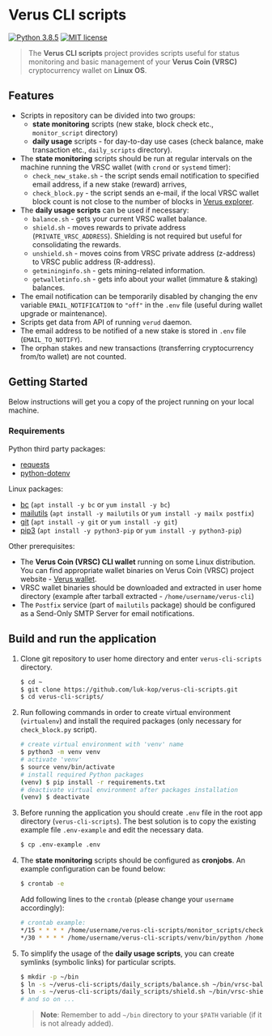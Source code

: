 # Verus CLI scripts 

[![Python 3.8.5](https://img.shields.io/badge/python-3.8.5-blue.svg)](https://www.python.org/downloads/release/python-377/)
[![MIT license](https://img.shields.io/badge/License-MIT-blue.svg)](https://lbesson.mit-license.org/)

> The **Verus CLI scripts** project provides scripts useful for status monitoring and basic management of your **Verus Coin (VRSC)** cryptocurrency wallet on **Linux OS**.


## Features
* Scripts in repository can be divided into two groups:
  * **state monitoring** scripts (new stake, block check etc., `monitor_script` directory)
  * **daily usage** scripts - for day-to-day use cases (check balance, make transaction etc., `daily_scripts` directory).
* The **state monitoring** scripts should be run at regular intervals on the machine running the VRSC wallet (with `crond` or `systemd` timer):
  * `check_new_stake.sh` - the script sends email notification to specified email address, if a new stake (reward) arrives, 
  * `check_block.py` - the script sends an e-mail, if the local VRSC wallet block count is not close to the number of blocks in [Verus explorer](https://explorer.verus.io/).
* The **daily usage scripts** can be used if necessary:
  * `balance.sh` - gets your current VRSC wallet balance.
  * `shield.sh` - moves rewards to private address (`PRIVATE_VRSC_ADDRESS`). Shielding is not required but useful for consolidating the rewards.
  * `unshield.sh` - moves coins from VRSC private address (z-address) to VRSC public address (R-address).
  * `getmininginfo.sh` - gets mining-related information.
  * `getwalletinfo.sh` - gets info about your wallet (immature & staking) balances.
* The email notification can be temporarily disabled by changing the env variable `EMAIL_NOTIFICATION` to `"off"` in the `.env` file  (useful during wallet upgrade or maintenance).
* Scripts get data from API of running `verud` daemon.
* The email address to be notified of a new stake is stored in `.env` file (`EMAIL_TO_NOTIFY`).
* The orphan stakes and new transactions (transferring cryptocurrency from/to wallet) are not counted.

## Getting Started

Below instructions will get you a copy of the project running on your local machine.

### Requirements
Python third party packages:
* [requests](https://docs.python-requests.org/en/master/)
* [python-dotenv](https://pypi.org/project/python-dotenv/)

Linux packages:
* [bc](https://www.gnu.org/software/bc/) (`apt install -y bc` or `yum install -y bc`)
* [mailutils](https://mailutils.org/) (`apt install -y mailutils` or `yum install -y mailx postfix`)
* [git](https://git-scm.com/download/linux) (`apt install -y git` or `yum install -y git`)
* [pip3](https://pip.pypa.io/en/stable/) (`apt install -y python3-pip` or `yum install -y python3-pip`)

Other prerequisites:
* The **Verus Coin (VRSC) CLI wallet** running on some Linux distribution. You can find appropriate wallet binaries on Verus Coin (VRSC) project website - [Verus wallet](https://verus.io/wallet/command-wallet).
* VRSC wallet binaries should be downloaded and extracted in user home directory (example after tarball extracted - `/home/username/verus-cli`)
* The `Postfix` service (part of `mailutils` package) should be configured as a Send-Only SMTP Server for email notifications.

## Build and run the application
1. Clone git repository to user home directory and enter `verus-cli-scripts` directory.
    ```bash
    $ cd ~
    $ git clone https://github.com/luk-kop/verus-cli-scripts.git
    $ cd verus-cli-scripts/
    ```
2. Run following commands in order to create virtual environment (`virtualenv`) and install the required packages (only necessary for `check_block.py` script).
    ```bash
    # create virtual environment with 'venv' name
    $ python3 -m venv venv
    # activate 'venv'
    $ source venv/bin/activate
    # install required Python packages
    (venv) $ pip install -r requirements.txt
    # deactivate virtual environment after packages installation
    (venv) $ deactivate
    ```

3. Before running the application you should create `.env` file in the root app directory (`verus-cli-scripts`). The best solution is to copy the existing example file `.env-example` and edit the necessary data.
    ```bash
    $ cp .env-example .env
    ```

4. The **state monitoring** scripts should be configured as **cronjobs**. An example configuration can be found below:
    ```bash
    $ crontab -e
    ```
    Add following lines to the `crontab` (please change your `username` accordingly):
    ```bash
    # crontab example:
    */15 * * * * /home/username/verus-cli-scripts/monitor_scripts/check_new_stake.sh
    */30 * * * * /home/username/verus-cli-scripts/venv/bin/python /home/username/verus-cli-scripts/monitor_scripts/check_block.py
    ```
5. To simplify the usage of the **daily usage scripts**, you can create symlinks (symbolic links) for particular scripts.
    ```bash
    $ mkdir -p ~/bin
    $ ln -s ~/verus-cli-scripts/daily_scripts/balance.sh ~/bin/vrsc-balance
    $ ln -s ~/verus-cli-scripts/daily_scripts/shield.sh ~/bin/vrsc-shield
    # and so on ...
    ```
    > **Note**: Remember to add `~/bin` directory to your `$PATH` variable (if it is not already added).